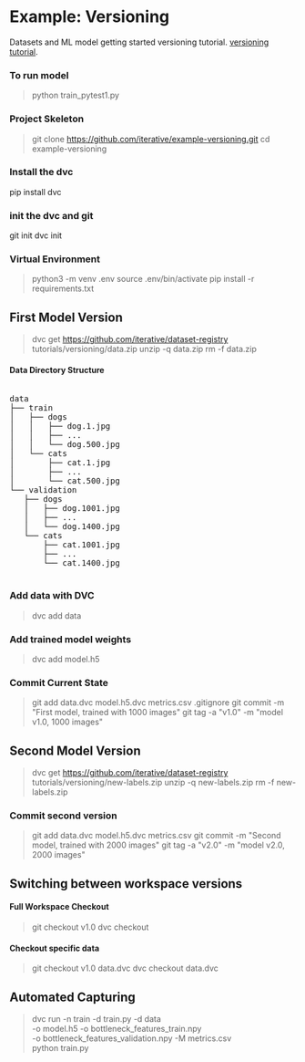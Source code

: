 # Example: Versioning 

Datasets and ML model getting started versioning tutorial.
[versioning tutorial](https://dvc.org/doc/tutorials/versioning).


### To run model
> python train_pytest1.py


### Project Skeleton

> git clone https://github.com/iterative/example-versioning.git
> cd example-versioning


### Install the dvc 
pip install dvc

### init the dvc and git
git init
dvc init

### Virtual Environment
> python3 -m venv .env
> source .env/bin/activate
> pip install -r requirements.txt

## First Model Version

> dvc get https://github.com/iterative/dataset-registry \
          tutorials/versioning/data.zip
> unzip -q data.zip
> rm -f data.zip


#### Data Directory Structure
<pre>

data
├── train
│   ├── dogs
│   │   ├── dog.1.jpg
│   │   ├── ...
│   │   └── dog.500.jpg
│   └── cats
│       ├── cat.1.jpg
│       ├── ...
│       └── cat.500.jpg
└── validation
   ├── dogs
   │   ├── dog.1001.jpg
   │   ├── ...
   │   └── dog.1400.jpg
   └── cats
       ├── cat.1001.jpg
       ├── ...
       └── cat.1400.jpg
       
</pre>
       
### Add data with DVC
> dvc add data


### Add trained model weights
> dvc add model.h5


### Commit Current State
> git add data.dvc model.h5.dvc metrics.csv .gitignore
> git commit -m "First model, trained with 1000 images"
> git tag -a "v1.0" -m "model v1.0, 1000 images"


## Second Model Version
> dvc get https://github.com/iterative/dataset-registry \
          tutorials/versioning/new-labels.zip
> unzip -q new-labels.zip
> rm -f new-labels.zip


### Commit second version
> git add data.dvc model.h5.dvc metrics.csv
> git commit -m "Second model, trained with 2000 images"
> git tag -a "v2.0" -m "model v2.0, 2000 images"


## Switching between workspace versions

#### Full Workspace Checkout
> git checkout v1.0
> dvc checkout

#### Checkout specific data
> git checkout v1.0 data.dvc
> dvc checkout data.dvc


## Automated Capturing
> dvc run -n train -d train.py -d data \
          -o model.h5 -o bottleneck_features_train.npy \
          -o bottleneck_features_validation.npy -M metrics.csv \
          python train.py
